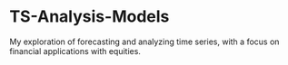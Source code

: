 # TS-Analysis-Models
My exploration of forecasting and analyzing time series, with a focus on financial applications with equities.
